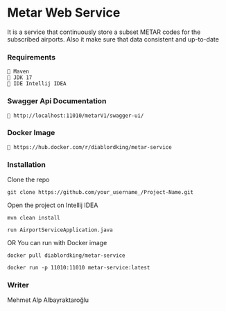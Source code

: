 # Metar Web Service

It is a service that continuously store a subset METAR codes for the subscribed airports. Also it make sure that data
consistent and up-to-date

### Requirements

    🔸 Maven  
    🔸 JDK 17   
    🔸 IDE Intellij IDEA

### Swagger Api Documentation

    🔸 http://localhost:11010/metarV1/swagger-ui/

### Docker Image

    🔸 https://hub.docker.com/r/diablordking/metar-service

### Installation

Clone the repo

```
git clone https://github.com/your_username_/Project-Name.git
 ```

Open the project on Intellij IDEA

```
mvn clean install

run AirportServiceApplication.java
 ```

OR You can run with Docker image

```
docker pull diablordking/metar-service

docker run -p 11010:11010 metar-service:latest
```

### Writer

Mehmet Alp Albayraktaroğlu

